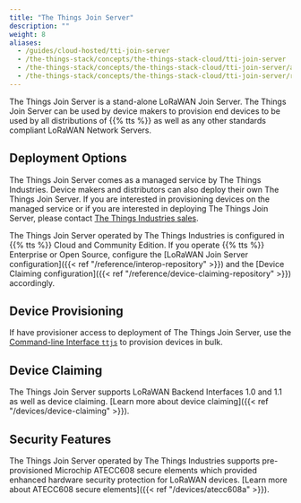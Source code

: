 ```yaml
---
title: "The Things Join Server"
description: ""
weight: 8
aliases:
  - /guides/cloud-hosted/tti-join-server
  - /the-things-stack/concepts/the-things-stack-cloud/tti-join-server
  - /the-things-stack/concepts/the-things-stack-cloud/tti-join-server/activate-devices-cloud-hosted
  - /the-things-stack/concepts/the-things-stack-cloud/tti-join-server/register-devices
---
```


The Things Join Server is a stand-alone LoRaWAN Join Server. The Things Join Server can be used by device makers to provision end devices to be used by all distributions of {{% tts %}} as well as any other standards compliant LoRaWAN Network Servers.

<!--more-->

## Deployment Options

The Things Join Server comes as a managed service by The Things Industries. Device makers and distributors can also deploy their own The Things Join Server. If you are interested in provisioning devices on the managed service or if you are interested in deploying The Things Join Server, please contact [The Things Industries sales](mailto:sales@thethingsindustries.com).

The Things Join Server operated by The Things Industries is configured in {{% tts %}} Cloud and Community Edition. If you operate {{% tts %}} Enterprise or Open Source, configure the [LoRaWAN Join Server configuration]({{< ref "/reference/interop-repository" >}}) and the [Device Claiming configuration]({{< ref "/reference/device-claiming-repository" >}}) accordingly.

## Device Provisioning

If have provisioner access to deployment of The Things Join Server, use the [Command-line Interface `ttjs`](https://www.npmjs.com/package/ttjs-cli) to provision devices in bulk.

## Device Claiming

The Things Join Server supports LoRaWAN Backend Interfaces 1.0 and 1.1 as well as device claiming. [Learn more about device claiming]({{< ref "/devices/device-claiming" >}}).

## Security Features

The Things Join Server operated by The Things Industries supports pre-provisioned Microchip ATECC608 secure elements which provided enhanced hardware security protection for LoRaWAN devices. [Learn more about ATECC608 secure elements]({{< ref "/devices/atecc608a" >}}).
